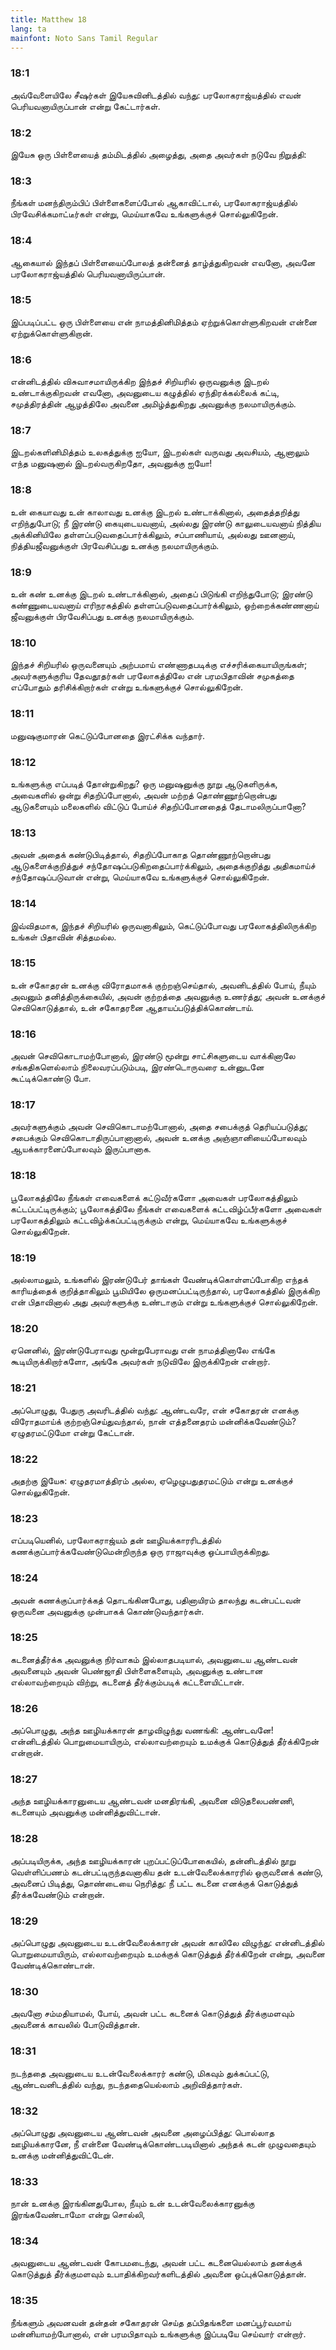 ```yaml
---
title: Matthew 18
lang: ta
mainfont: Noto Sans Tamil Regular
---
```


###  18:1

அவ்வேளையிலே சீஷர்கள் இயேசுவினிடத்தில் வந்து: பரலோகராஜ்யத்தில் எவன் பெரியவனாயிருப்பான் என்று கேட்டார்கள்.

###  18:2

இயேசு ஒரு பிள்ளையைத் தம்மிடத்தில் அழைத்து, அதை அவர்கள் நடுவே நிறுத்தி:

###  18:3

நீங்கள் மனந்திரும்பிப் பிள்ளைகளைப்போல் ஆகாவிட்டால், பரலோகராஜ்யத்தில் பிரவேசிக்கமாட்டீர்கள் என்று, மெய்யாகவே உங்களுக்குச் சொல்லுகிறேன்.

###  18:4

ஆகையால் இந்தப் பிள்ளையைப்போலத் தன்னைத் தாழ்த்துகிறவன் எவனோ, அவனே பரலோகராஜ்யத்தில் பெரியவனாயிருப்பான்.

###  18:5

இப்படிப்பட்ட ஒரு பிள்ளையை என் நாமத்தினிமித்தம் ஏற்றுக்கொள்ளுகிறவன் என்னை ஏற்றுக்கொள்ளுகிறான்.

###  18:6

என்னிடத்தில் விசுவாசமாயிருக்கிற இந்தச் சிறியரில் ஒருவனுக்கு இடறல் உண்டாக்குகிறவன் எவனோ, அவனுடைய கழுத்தில் ஏந்திரக்கல்லைக் கட்டி, சமுத்திரத்தின் ஆழத்திலே அவனை அமிழ்த்துகிறது அவனுக்கு நலமாயிருக்கும்.

###  18:7

இடறல்களினிமித்தம் உலகத்துக்கு ஐயோ, இடறல்கள் வருவது அவசியம், ஆனாலும் எந்த மனுஷனால் இடறல்வருகிறதோ, அவனுக்கு ஐயோ!

###  18:8

உன் கையாவது உன் காலாவது உனக்கு இடறல் உண்டாக்கினால், அதைத்தறித்து எறிந்துபோடு; நீ இரண்டு கையுடையவனாய், அல்லது இரண்டு காலுடையவனாய் நித்திய அக்கினியிலே தள்ளப்படுவதைப்பார்க்கிலும், சப்பாணியாய், அல்லது ஊனனாய், நித்தியஜீவனுக்குள் பிரவேசிப்பது உனக்கு நலமாயிருக்கும்.

###  18:9

உன் கண் உனக்கு இடறல் உண்டாக்கினால், அதைப் பிடுங்கி எறிந்துபோடு; இரண்டு கண்ணுடையவனாய் எரிநரகத்தில் தள்ளப்படுவதைப்பார்க்கிலும், ஒற்றைக்கண்ணனாய் ஜீவனுக்குள் பிரவேசிப்பது உனக்கு நலமாயிருக்கும்.

###  18:10

இந்தச் சிறியரில் ஒருவனையும் அற்பமாய் எண்ணாதபடிக்கு எச்சரிக்கையாயிருங்கள்; அவர்களுக்குரிய தேவதூதர்கள் பரலோகத்திலே என் பரமபிதாவின் சமுகத்தை எப்போதும் தரிசிக்கிறார்கள் என்று உங்களுக்குச் சொல்லுகிறேன்.

###  18:11

மனுஷகுமாரன் கெட்டுப்போனதை இரட்சிக்க வந்தார்.

###  18:12

உங்களுக்கு எப்படித் தோன்றுகிறது? ஒரு மனுஷனுக்கு நூறு ஆடுகளிருக்க, அவைகளில் ஒன்று சிதறிப்போனால், அவன் மற்றத் தொண்ணூற்றொன்பது ஆடுகளையும் மலைகளில் விட்டுப் போய்ச் சிதறிப்போனதைத் தேடாமலிருப்பானோ?

###  18:13

அவன் அதைக் கண்டுபிடித்தால், சிதறிப்போகாத தொண்ணூற்றொன்பது ஆடுகளைக்குறித்துச் சந்தோஷப்படுகிறதைப்பார்க்கிலும், அதைக்குறித்து அதிகமாய்ச் சந்தோஷப்படுவான் என்று, மெய்யாகவே உங்களுக்குச் சொல்லுகிறேன்.

###  18:14

இவ்விதமாக, இந்தச் சிறியரில் ஒருவனாகிலும், கெட்டுப்போவது பரலோகத்திலிருக்கிற உங்கள் பிதாவின் சித்தமல்ல.

###  18:15

உன் சகோதரன் உனக்கு விரோதமாகக் குற்றஞ்செய்தால், அவனிடத்தில் போய், நீயும் அவனும் தனித்திருக்கையில், அவன் குற்றத்தை அவனுக்கு உணர்த்து; அவன் உனக்குச் செவிகொடுத்தால், உன் சகோதரனை ஆதாயப்படுத்திக்கொண்டாய்.

###  18:16

அவன் செவிகொடாமற்போனால், இரண்டு மூன்று சாட்சிகளுடைய வாக்கினாலே சங்கதிகளெல்லாம் நிலைவரப்படும்படி, இரண்டொருவரை உன்னுடனே கூட்டிக்கொண்டு போ.

###  18:17

அவர்களுக்கும் அவன் செவிகொடாமற்போனால், அதை சபைக்குத் தெரியப்படுத்து; சபைக்கும் செவிகொடாதிருப்பானானால், அவன் உனக்கு அஞ்ஞானியைப்போலவும் ஆயக்காரனைப்போலவும் இருப்பானாக.

###  18:18

பூலோகத்திலே நீங்கள் எவைகளைக் கட்டுவீர்களோ அவைகள் பரலோகத்திலும் கட்டப்பட்டிருக்கும்; பூலோகத்திலே நீங்கள் எவைகளைக் கட்டவிழ்ப்பீர்களோ அவைகள் பரலோகத்திலும் கட்டவிழ்க்கப்பட்டிருக்கும் என்று, மெய்யாகவே உங்களுக்குச் சொல்லுகிறேன்.

###  18:19

அல்லாமலும், உங்களில் இரண்டுபேர் தாங்கள் வேண்டிக்கொள்ளப்போகிற எந்தக் காரியத்தைக் குறித்தாகிலும் பூமியிலே ஒருமனப்பட்டிருந்தால், பரலோகத்தில் இருக்கிற என் பிதாவினால் அது அவர்களுக்கு உண்டாகும் என்று உங்களுக்குச் சொல்லுகிறேன்.

###  18:20

ஏனெனில், இரண்டுபேராவது மூன்றுபேராவது என் நாமத்தினாலே எங்கே கூடியிருக்கிறார்களோ, அங்கே அவர்கள் நடுவிலே இருக்கிறேன் என்றார்.

###  18:21

அப்பொழுது, பேதுரு அவரிடத்தில் வந்து: ஆண்டவரே, என் சகோதரன் எனக்கு விரோதமாய்க் குற்றஞ்செய்துவந்தால், நான் எத்தனைதரம் மன்னிக்கவேண்டும்? ஏழுதரமட்டுமோ என்று கேட்டான்.

###  18:22

அதற்கு இயேசு: ஏழுதரமாத்திரம் அல்ல, ஏழெழுபதுதரமட்டும் என்று உனக்குச் சொல்லுகிறேன்.

###  18:23

எப்படியெனில், பரலோகராஜ்யம் தன் ஊழியக்காரரிடத்தில் கணக்குப்பார்க்கவேண்டுமென்றிருந்த ஒரு ராஜாவுக்கு ஒப்பாயிருக்கிறது.

###  18:24

அவன் கணக்குப்பார்க்கத் தொடங்கினபோது, பதினாயிரம் தாலந்து கடன்பட்டவன் ஒருவனை அவனுக்கு முன்பாகக் கொண்டுவந்தார்கள்.

###  18:25

கடனைத்தீர்க்க அவனுக்கு நிர்வாகம் இல்லாதபடியால், அவனுடைய ஆண்டவன் அவனையும் அவன் பெண்ஜாதி பிள்ளைகளையும், அவனுக்கு உண்டான எல்லாவற்றையும் விற்று, கடனைத் தீர்க்கும்படிக் கட்டளையிட்டான்.

###  18:26

அப்பொழுது, அந்த ஊழியக்காரன் தாழவிழுந்து வணங்கி: ஆண்டவனே! என்னிடத்தில் பொறுமையாயிரும், எல்லாவற்றையும் உமக்குக் கொடுத்துத் தீர்க்கிறேன் என்றான்.

###  18:27

அந்த ஊழியக்காரனுடைய ஆண்டவன் மனதிரங்கி, அவனை விடுதலைபண்ணி, கடனையும் அவனுக்கு மன்னித்துவிட்டான்.

###  18:28

அப்படியிருக்க, அந்த ஊழியக்காரன் புறப்பட்டுப்போகையில், தன்னிடத்தில் நூறு வெள்ளிப்பணம் கடன்பட்டிருந்தவனாகிய தன் உடன்வேலைக்காரரில் ஒருவனைக் கண்டு, அவனைப் பிடித்து, தொண்டையை நெரித்து: நீ பட்ட கடனை எனக்குக் கொடுத்துத் தீர்க்கவேண்டும் என்றான்.

###  18:29

அப்பொழுது அவனுடைய உடன்வேலைக்காரன் அவன் காலிலே விழுந்து: என்னிடத்தில் பொறுமையாயிரும், எல்லாவற்றையும் உமக்குக் கொடுத்துத் தீர்க்கிறேன் என்று, அவனை வேண்டிக்கொண்டான்.

###  18:30

அவனோ சம்மதியாமல், போய், அவன் பட்ட கடனைக் கொடுத்துத் தீர்க்குமளவும் அவனைக் காவலில் போடுவித்தான்.

###  18:31

நடந்ததை அவனுடைய உடன்வேலைக்காரர் கண்டு, மிகவும் துக்கப்பட்டு, ஆண்டவனிடத்தில் வந்து, நடந்ததையெல்லாம் அறிவித்தார்கள்.

###  18:32

அப்பொழுது அவனுடைய ஆண்டவன் அவனை அழைப்பித்து: பொல்லாத ஊழியக்காரனே, நீ என்னை வேண்டிக்கொண்டபடியினால் அந்தக் கடன் முழுவதையும் உனக்கு மன்னித்துவிட்டேன்.

###  18:33

நான் உனக்கு இரங்கினதுபோல, நீயும் உன் உடன்வேலைக்காரனுக்கு இரங்கவேண்டாமோ என்று சொல்லி,

###  18:34

அவனுடைய ஆண்டவன் கோபமடைந்து, அவன் பட்ட கடனையெல்லாம் தனக்குக் கொடுத்துத் தீர்க்குமளவும் உபாதிக்கிறவர்களிடத்தில் அவனை ஒப்புக்கொடுத்தான்.

###  18:35

நீங்களும் அவனவன் தன்தன் சகோதரன் செய்த தப்பிதங்களை மனப்பூர்வமாய் மன்னியாமற்போனால், என் பரமபிதாவும் உங்களுக்கு இப்படியே செய்வார் என்றார்.

